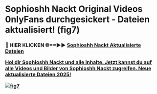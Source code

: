 # Sophioshh Nackt Original Videos 0nlyFans durchgesickert - Dateien aktualisiert! (fig7)

<h3>🔴 HIER KLICKEN 🌐==►► <a href="https://tinyurl.com/h6vf6nb8" rel="nofollow">Sophioshh Nackt Aktualisierte Dateien

Hol dir Sophioshh Nackt und alle Inhalte. Jetzt kannst du auf alle Videos und Bilder von Sophioshh Nackt zugreifen. Neue aktualisierte Dateien 2025!

[![fig7](https://i.imgur.com/sD4kR3V.gif)](https://tinyurl.com/h6vf6nb8)
